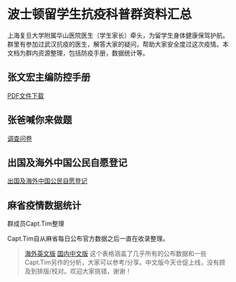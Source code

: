 # 波士顿留学生抗疫科普群资料汇总

上海复旦大学附属华山医院医生（学生家长）牵头，为留学生身体健康保驾护航。群里有参加过武汉抗疫的医生，解答大家的疑问，帮助大家安全度过这次疫情。本文档为群内资源整理，包括防疫手册，数据统计等。

## 张文宏主编防控手册

[PDF文件下载](./文件/张文宏主编防控手册.pdf)

## 张爸喊你来做题

[调查问卷](https://www.wjx.cn/m/68356296.aspx)

## 出国及海外中国公民自愿登记

[出国及海外中国公民自愿登记](https://ocnr.mfa.gov.cn/expa/)

## 麻省疫情数据统计

群成员Capt.Tim整理

Capt.Tim自从麻省每日公布官方数据之后一直在收录整理。
>[海外英文版](https://bit.ly/MACOVID19STATS)
>[国内中文版](https://dwz.cn/dmIaDFDe)
这个表格涵盖了几乎所有的公布数据和一些Capt.Tim另作的分析，大家可以参考/分享。中文版今天仓促上线，没有顾及到排版/校对。欢迎大家挑错，谢谢！

